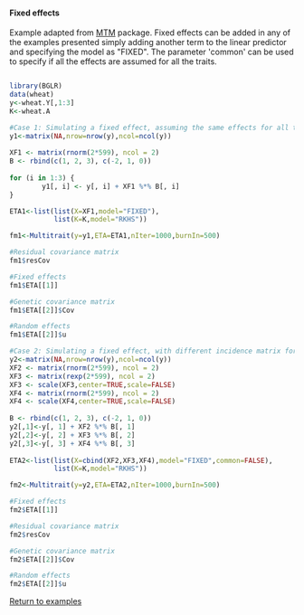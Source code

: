 #### Fixed effects

Example adapted from  [MTM](http://quantgen.github.io/MTM/vignette.html) package.
Fixed effects can be added in any of the examples presented simply adding 
another term to the linear predictor and specifying the model as 
"FIXED". The parameter 'common' can be used to specify if all the effects are assumed
for all the traits.

```R

library(BGLR)
data(wheat)
y<-wheat.Y[,1:3]
K<-wheat.A

#Case 1: Simulating a fixed effect, assuming the same effects for all the traits
y1<-matrix(NA,nrow=nrow(y),ncol=ncol(y))
	
XF1 <- matrix(rnorm(2*599), ncol = 2)
B <- rbind(c(1, 2, 3), c(-2, 1, 0))
	
for (i in 1:3) {
  		y1[, i] <- y[, i] + XF1 %*% B[, i]
}

ETA1<-list(list(X=XF1,model="FIXED"),
		   list(K=K,model="RKHS"))

fm1<-Multitrait(y=y1,ETA=ETA1,nIter=1000,burnIn=500)

#Residual covariance matrix
fm1$resCov

#Fixed effects
fm1$ETA[[1]]

#Genetic covariance matrix
fm1$ETA[[2]]$Cov

#Random effects
fm1$ETA[[2]]$u

#Case 2: Simulating a fixed effect, with different incidence matrix for each trait
y2<-matrix(NA,nrow=nrow(y),ncol=ncol(y))
XF2 <- matrix(rnorm(2*599), ncol = 2)
XF3 <- matrix(rexp(2*599), ncol = 2)
XF3 <- scale(XF3,center=TRUE,scale=FALSE)
XF4 <- matrix(rnorm(2*599), ncol = 2)
XF4 <- scale(XF4,center=TRUE,scale=FALSE)
	
B <- rbind(c(1, 2, 3), c(-2, 1, 0))
y2[,1]<-y[, 1] + XF2 %*% B[, 1]
y2[,2]<-y[, 2] + XF3 %*% B[, 2]
y2[,3]<-y[, 3] + XF4 %*% B[, 3]
	           
ETA2<-list(list(X=cbind(XF2,XF3,XF4),model="FIXED",common=FALSE),
		   list(K=K,model="RKHS"))

fm2<-Multitrait(y=y2,ETA=ETA2,nIter=1000,burnIn=500)

#Fixed effects
fm2$ETA[[1]]

#Residual covariance matrix
fm2$resCov

#Genetic covariance matrix
fm2$ETA[[2]]$Cov

#Random effects
fm2$ETA[[2]]$u

```

[Return to examples](https://github.com/gdlc/BGLR-R/blob/master/README.md)
